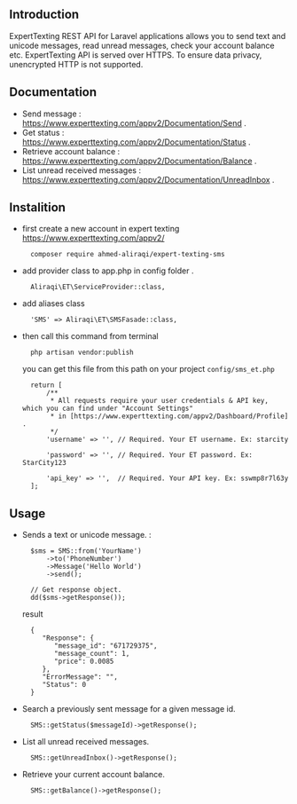 ## Introduction
ExpertTexting REST API for Laravel applications allows you to send text and unicode messages, read unread messages, check your account balance etc. ExpertTexting API is served over HTTPS. To ensure data privacy, unencrypted HTTP is not supported.

## Documentation 
- Send message : https://www.experttexting.com/appv2/Documentation/Send .
- Get status : https://www.experttexting.com/appv2/Documentation/Status .
- Retrieve account balance : https://www.experttexting.com/appv2/Documentation/Balance .
- List unread received messages : https://www.experttexting.com/appv2/Documentation/UnreadInbox .
## Instalition
- first create a new account in expert texting  
https://www.experttexting.com/appv2/

	 	composer require ahmed-aliraqi/expert-texting-sms
- add  provider class to app.php in config folder  . 
	
		Aliraqi\ET\ServiceProvider::class,

- add aliases class

		'SMS' => Aliraqi\ET\SMSFasade::class,
		
- then call this command from terminal

		php artisan vendor:publish
	you can get this file from this path on your project `config/sms_et.php`

		return [
            /**
             * All requests require your user credentials & API key, which you can find under "Account Settings"
             * in [https://www.experttexting.com/appv2/Dashboard/Profile] .
             */
            'username' => '', // Required. Your ET username. Ex: starcity
        
            'password' => '', // Required. Your ET password. Ex: StarCity123
        
            'api_key' => '',  // Required. Your API key. Ex: sswmp8r7l63y
        ];
   
## Usage
- Sends a text or unicode message. :

		$sms = SMS::from('YourName')
			->to('PhoneNumber')
			->Message('Hello World')
			->send();
		
		// Get response object.
		dd($sms->getResponse());
		
	result
		
		{
           "Response": {
              "message_id": "671729375",
              "message_count": 1,
              "price": 0.0085
           },
           "ErrorMessage": "",
           "Status": 0
        }

	

- Search a previously sent message for a given message id.

		SMS::getStatus($messageId)->getResponse();

- List all unread received messages.
		
		SMS::getUnreadInbox()->getResponse();

- Retrieve your current account balance.

		SMS::getBalance()->getResponse();